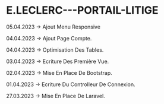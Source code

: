 # E.LECLERC---PORTAIL-LITIGE
05.04.2023 -> Ajout Menu Responsive

04.04.2023 -> Ajout Page Compte.

04.04.2023 -> Optimisation Des Tables.

03.04.2023 -> Ecriture Des Première Vue.

02.04.2023 -> Mise En Place De Bootstrap.

01.04.2023 -> Ecriture Du Controlleur De Connexion.

27.03.2023 -> Mise En Place De Laravel.
